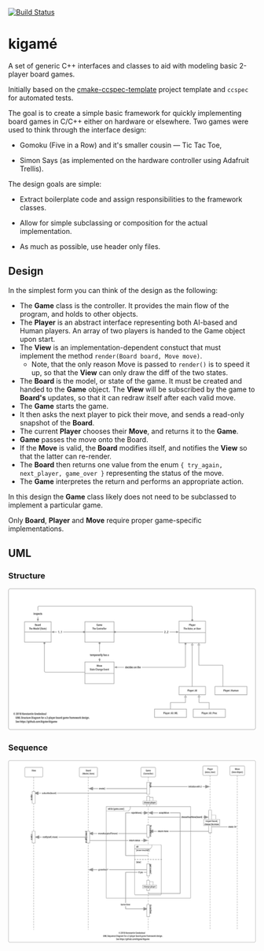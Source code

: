 [![Build Status](https://travis-ci.org/kigster/kigame-cpp.svg?branch=master)](https://travis-ci.org/kigster/kigame-cpp)

# kigamé 

A set of generic C++ interfaces and classes to aid with modeling basic 2-player board games.

Initially based on the [cmake-ccspec-template](https://github.com/kigster/cmake-ccspec-template) project template and `ccspec` for automated tests.

The goal is to create a simple basic framework for quickly implementing board games in C/C++ 
either on hardware or elsewhere. Two games were used to think through the interface design:
 
  * Gomoku (Five in a Row) and it's smaller cousin — Tic Tac Toe,

  * Simon Says (as implemented on the hardware controller using Adafruit Trellis).

The design goals are simple:

  * Extract boilerplate code and assign responsibilities to the framework classes.

  * Allow for simple subclassing or composition for the actual implementation.

  * As much as possible, use header only files.

## Design

In the simplest form you can think of the design as the following:

  * The **Game** class is the controller. It provides the main flow of the program, and holds to other objects.
  * The **Player** is an abstract interface representing both AI-based and Human players. An array of two players is handed to the Game object upon start.
  * The **View** is an implementation-dependent constuct that must implement the method `render(Board board, Move move)`.
     * Note, that the only reason Move is passed to `render()` is to speed it up, so that the **View** can only draw the diff of the two states.
  * The **Board** is the model, or state of the game.  It must be created and handed to the **Game** object. The **View** will be subscribed by the game to **Board's** updates, so that it can redraw itself after each valid move.
  * The **Game** starts the game. 
  * It then asks the next player to pick their move, and sends a read-only snapshot of the **Board**.
  * The current **Player** chooses their **Move**, and returns it to the **Game**.
  * **Game** passes the move onto the Board.
  * If the **Move** is valid, the **Board** modifies itself, and notifies the **View** so that the latter can re-render.
  * The **Board** then returns one value from the enum `{ try_again, next_player, game_over }` representing the status of the move.
  * The **Game** interpretes the return and performs an appropriate action.

In this design the **Game** class likely does not need to be subclassed to implement a particular game. 

Only **Board**, **Player** and **Move** require proper game-specific implementations.


## UML

### Structure

![structure](doc/images/kigame-uml-structure.png)

### Sequence

![structure](doc/images/kigame-uml-seq.png)
